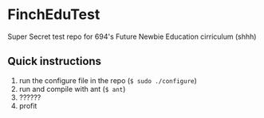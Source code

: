 # FinchEduTest
Super Secret test repo for 694's Future Newbie Education cirriculum (shhh)

## Quick instructions

1) run the configure file in the repo (`$ sudo ./configure`)
2) run and compile with ant (`$ ant`)
3) ??????
4) profit
